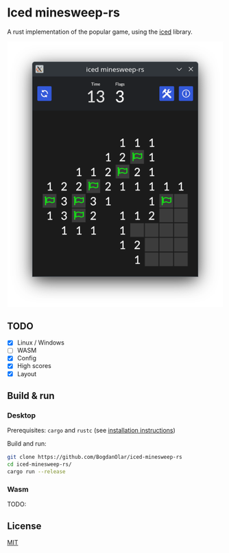 # Iced minesweep-rs

A rust implementation of the popular game, using the [iced](https://github.com/iced-rs/iced) library.

![screenshot](.github/Screenshot.png)

## TODO

- [x] Linux / Windows
- [ ] WASM
- [x] Config
- [x] High scores
- [x] Layout

## Build & run

### Desktop

Prerequisites: `cargo` and `rustc` (see [installation instructions](https://www.rust-lang.org/tools/install))

Build and run:

```bash
git clone https://github.com/BogdanOlar/iced-minesweep-rs
cd iced-minesweep-rs/
cargo run --release
```

### Wasm

TODO:

## License

[MIT](./LICENSE)
